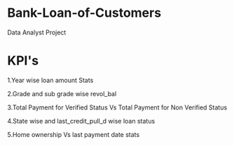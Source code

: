 # Bank-Loan-of-Customers
Data Analyst Project

# KPI's

1.Year wise loan amount Stats

2.Grade and sub grade wise revol_bal

3.Total Payment for Verified Status Vs Total Payment for Non Verified Status

4.State wise and last_credit_pull_d wise loan status

5.Home ownership Vs last payment date stats
